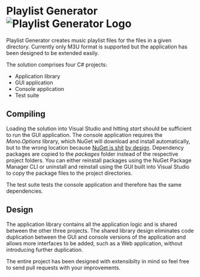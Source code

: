 Playlist Generator ![Playlist Generator Logo][1]
==================

Playlist Generator creates music playlist files for the files in a given directory. Currently only M3U format is supported but the application has been designed to be extended easily.

The solution comprises four C# projects:

 - Application library
 - GUI application
 - Console application
 - Test suite

Compiling
---------
Loading the solution into Visual Studio and hitting *start* should be sufficient to run the GUI application. The console application requires the *Mono.Options* library, which NuGet will download and install automatically, but to the wrong location because [NuGet is shit][2] [by design][3]. Dependency packages are copied to the *packages* folder instead of the respective project folders. You can either reinstall packages using the NuGet Package Manager CLI or uninstall and reinstall using the GUI built into Visual Studio to copy the package files to the project directories.

The test suite tests the console application and therefore has the same dependencies.

Design
------

The application library contains all the application logic and is shared between the other three projects. The shared library design eliminates code duplication between the GUI and console versions of the application and allows more interfaces to be added, such as a Web application, without introducing further duplication.

The entire project has been designed with extensibilty in mind so feel free to send pull requests with your improvements.


  [1]: https://raw.github.com/wiki/ScriptFUSION/Playlist-Generator/images/logo%20grey%20114x.png
  [2]: http://stackoverflow.com/questions/14942374/nuget-package-files-not-being-copied-to-project-content-during-build
  [3]: http://docs.nuget.org/docs/reference/package-restore